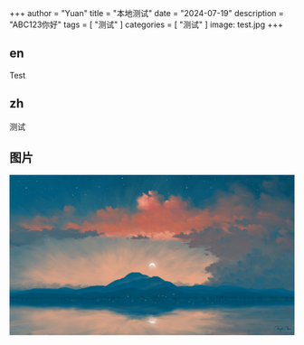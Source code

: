 +++
author = "Yuan"
title = "本地测试"
date = "2024-07-19"
description = "ABC123你好"
tags = [
    "测试"
]
categories = [
    "测试"
]
image: test.jpg
+++

## en
Test

## zh
测试

## 图片
![测试用Photo1！](test.jpg)